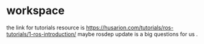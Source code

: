 # workspace
the link for tutorials resource is https://husarion.com/tutorials/ros-tutorials/1-ros-introduction/
maybe rosdep update is a big questions for us .

